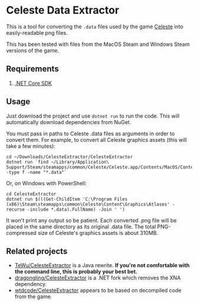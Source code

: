 Celeste Data Extractor
======================

This is a tool for converting the `.data` files used by the game [Celeste](http://www.celestegame.com/) into easily-readable png files. 

This has been tested with files from the MacOS Steam and Windows Steam versions of the game.

Requirements
------------

1. [.NET Core SDK](https://www.microsoft.com/net/download/)

Usage
-----

Just download the project and use `dotnet run` to run the code. This will automatically download dependencies from NuGet. 

You must pass in paths to Celeste .data files as arguments in order to convert them. For example, to convert all Celeste graphics assets (this will take a few minutes):

```
cd ~/Downloads/CelesteExtractor/CelesteExtractor
dotnet run `find ~/Library/Application\ Support/Steam/steamapps/common/Celeste/Celeste.app/Contents/MacOS/Content/Graphics/Atlases -type f -name "*.data"`
```

Or, on Windows with PowerShell:

```
cd CelesteExtractor
dotnet run $(((Get-ChildItem 'C:\Program Files (x86)\Steam\steamapps\common\Celeste\Content\Graphics\Atlases' -recurse -include *.data).FullName) -Join ' ')
```

It won't print any output so be patient. Each converted .png file will be placed in the same directory as its original .data file. The total PNG-compressed size of Celeste's graphics assets is about 310MB.

Related projects
----------------

* [TeWu/CelesteExtractor](https://github.com/TeWu/CelesteExtractor) is a Java rewrite. **If you're not comfortable with the command line, this is probably your best bet.**
* [dragongling/CelesteExtractor](https://github.com/dragongling/CelesteExtractor) is a .NET fork which removes the XNA dependency.
* [wtdcode/CelesteExtractor](https://github.com/wtdcode/CelesteExtractor) appears to be based on decompiled code from the game.
